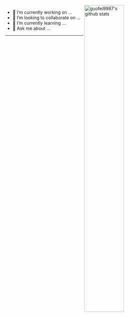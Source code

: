 <img align="right" alt="guofei9987's github stats" width="50%" src="https://github-readme-stats-1.yihong0618.vercel.app/api?username=yiwenxue&show_icons=true&&&hide_title=true&theme=radical" />

- 🔭 I’m currently working on ...
- 👯 I’m looking to collaborate on ...
- 🌱 I’m currently learning ...
- 💬 Ask me about ...

<!--
- 🔭 I’m currently working on ...
- 🤔 I’m looking for help with ...
- 📫 How to reach me: ...
- 😄 Pronouns: ...
- ⚡ Fun fact: ...
-->
---
